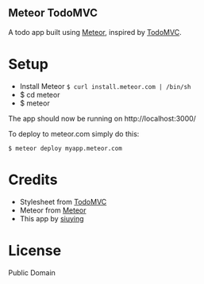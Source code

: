 Meteor TodoMVC
---------------

A todo app built using [Meteor](http://meteor.com), inspired by [TodoMVC](https://github.com/addyosmani/todomvc).

Setup
=======

* Install Meteor ```$ curl install.meteor.com | /bin/sh```
* $ cd meteor
* $ meteor

The app should now be running on http://localhost:3000/

To deploy to meteor.com simply do this:

```$ meteor deploy myapp.meteor.com```

Credits
=======

- Stylesheet from [TodoMVC](https://github.com/addyosmani/todomvc)
- Meteor from [Meteor](http://meteor.com)
- This app by [siuying](https://github.com/siuying)

License
=======

Public Domain
